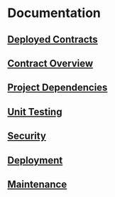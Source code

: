 # Documentation

## [Deployed Contracts](https://github.com/OOCTOPlace/contracts/docs/deployed-contracts.md)
## [Contract Overview](https://github.com/OOCTOPlace/contracts/docs/contract-overview.md)
## [Project Dependencies](https://github.com/OOCTOPlace/contracts/docs/project-dependencies.md)
## [Unit Testing](https://github.com/OOCTOPlace/contracts/docs/unit-testing.md)
## [Security](https://github.com/OOCTOPlace/contracts/docs/security.md)
## [Deployment](https://github.com/OOCTOPlace/contracts/docs/deployment.md)
## [Maintenance](https://github.com/OOCTOPlace/contracts/docs/maintenance.md)
